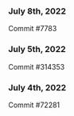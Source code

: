### July 8th, 2022

Commit #7783

### July 5th, 2022

Commit #314353


### July 4th, 2022

Commit #72281
